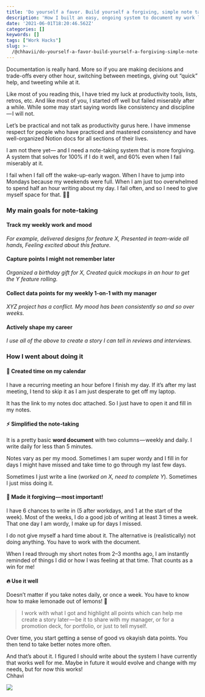 ```yaml
---
title: 'Do yourself a favor. Build yourself a forgiving, simple note taking system'
description: 'How I built an easy, ongoing system to document my work life daily'
date: '2021-06-01T18:20:46.562Z'
categories: []
keywords: []
tags: ["Work Hacks"]
slug: >-
  /@chhavii/do-yourself-a-favor-build-yourself-a-forgiving-simple-note-taking-system-99d3d4fed319
---
```


Documentation is really hard. More so if you are making decisions and trade-offs every other hour, switching between meetings, giving out “quick” help, and tweeting while at it.

Like most of you reading this, I have tried my luck at productivity tools, lists, retros, etc. And like most of you, I started off well but failed miserably after a while. While some may start saying words like consistency and discipline — I will not.

Let’s be practical and not talk as productivity gurus here. I have immense respect for people who have practiced and mastered consistency and have well-organized Notion docs for all sections of their lives.

I am not there yet— and I need a note-taking system that is more forgiving. A system that solves for 100% if I do it well, and 60% even when I fail miserably at it.

I fail when I fall off the wake-up-early wagon. When I have to jump into Mondays because my weekends were full. When I am just too overwhelmed to spend half an hour writing about my day. I fail often, and so I need to give myself space for that. 🤷‍♀️

### My main goals for note-taking

#### Track my weekly work and mood

_For example, delivered designs for feature X, Presented in team-wide all hands, Feeling excited about this feature._

#### Capture points I might not remember later

_Organized a birthday gift for X, Created quick mockups in an hour to get the Y feature rolling._

#### Collect data points for my weekly 1-on-1 with my manager

_XYZ project has a conflict. My mood has been consistently so and so over weeks._

#### Actively shape my career

_I use all of the above to create a story I can tell in reviews and interviews._

### How I went about doing it

#### 📅 Created time on my calendar

I have a recurring meeting an hour before I finish my day. If it’s after my last meeting, I tend to skip it as I am just desperate to get off my laptop.

It has the link to my notes doc attached. So I just have to open it and fill in my notes.

#### ⚡️ Simplified the note-taking

It is a pretty basic **word document** with two columns — weekly and daily. I write daily for less than 5 minutes.

Notes vary as per my mood. Sometimes I am super wordy and I fill in for days I might have missed and take time to go through my last few days.

Sometimes I just write a line (_worked on X, need to complete Y_). Sometimes I just miss doing it.

#### 💛 Made it forgiving — most important!

I have 6 chances to write in (5 after workdays, and 1 at the start of the week). Most of the weeks, I do a good job of writing at least 3 times a week. That one day I am wordy, I make up for days I missed.

I do not give myself a hard time about it. The alternative is (realistically) not doing anything. You have to work with the document.

When I read through my short notes from 2–3 months ago, I am instantly reminded of things I did or how I was feeling at that time. That counts as a win for me!

#### 🔥 Use it well

Doesn’t matter if you take notes daily, or once a week. You have to know how to make lemonade out of lemons! 🍋

> I work with what I got and highlight all points which can help me create a story later — be it to share with my manager, or for a promotion deck, for portfolio, or just to tell myself.

Over time, you start getting a sense of good vs okayish data points. You then tend to take better notes more often.

And that’s about it. I figured I should write about the system I have currently that works well for me. Maybe in future it would evolve and change with my needs, but for now this works!  
Chhavi

![](https://cdn-images-1.medium.com/max/800/1*oLQqWgQUa-52oPpGhm5hBw.png)